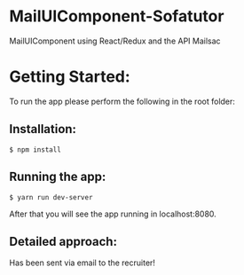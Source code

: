 # MailUIComponent-Sofatutor
MailUIComponent using React/Redux and the API Mailsac

# Getting Started:
To run the app please perform the following in the root folder:

## Installation:
`$ npm install`

## Running the app:
`$ yarn run dev-server`

After that you will see the app running in localhost:8080.

## Detailed approach:

Has been sent via email to the recruiter!
